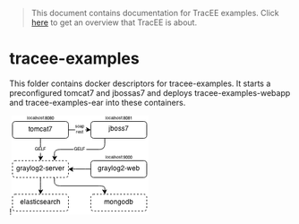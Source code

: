 > This document contains documentation for TracEE examples. Click [here](/README.md) to get an overview that TracEE is about.

# tracee-examples

This folder contains docker descriptors for tracee-examples. It starts a preconfigured tomcat7 and jbossas7 and
deploys tracee-examples-webapp and tracee-examples-ear into these containers.

!![overview](docker.png?raw=true)
